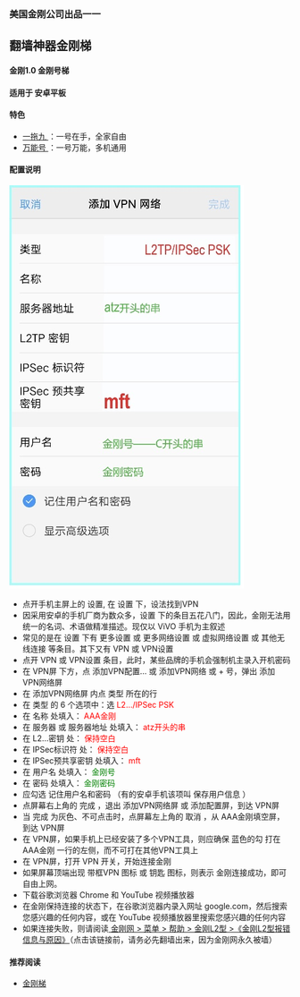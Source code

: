 ### 美国金刚公司出品一一
## 翻墙神器金刚梯
#### 金刚1.0 金刚号梯
#### 适用于 安卓平板

#### 特色
  - [ 一拖九 ](https://a2zitpro.github.io/web/一拖九)：一号在手，全家自由
  - [ 万能号 ](https://a2zitpro.github.io/web/万能金刚号)：一号万能，多机通用
 
#### 配置说明
![image](B073B1E6-B647-48FA-8931-35923C5EA54F.jpeg)<br>
- 点开手机主屏上的 设置, 在 设置 下，设法找到VPN<br>
- 因采用安卓的手机厂商为数众多，设置 下的条目五花八门，因此，金刚无法用统一的名词、术语做精准描述。现仅以 ViVO 手机为主叙述<br>
- 常见的是在 设置 下有 更多设置 或 更多网络设置 或 虚拟网络设置 或 其他无线连接 等条目。其下又有 VPN 或 VPN设置<br>
- 点开 VPN 或 VPN设置 条目，此时，某些品牌的手机会强制机主录入开机密码<br>
- 在 VPN屏 下方，点 添加VPN配置… 或 添加VPN网络 或 + 号，弹出 添加VPN网络屏<br>
- 在 添加VPN网络屏 内点 类型 所在的行<br>
- 在 类型 的 6 个选项中：选<font color="Red"> L2…/IPSec PSK </font><br>
- 在 名称 处填入：<font color="Red"> AAA金刚 </font><br>
- 在 服务器 或 服务器地址  处填入：<font color="Red"> atz开头的串 </font><br>
- 在 L2…密钥 处：<font color="Red"> 保持空白 </font><br>
- 在 IPSec标识符 处：<font color="Red"> 保持空白 </font><br>
- 在 IPSec预共享密钥 处填入：<font color="Red"> mft </font><br>
- 在 用户名 处填入：<font color="Green"> 金刚号 </font><br>
- 在 密码 处填入：<font color="Green"> 金刚密码 </font><br>
- 应勾选 记住用户名和密码 （有的安卓手机该项叫 保存用户信息 ）<br>
- 点屏幕右上角的 完成 ，退出 添加VPN网络屏 或 添加配置屏，到达 VPN屏<br>
- 当 完成 为灰色、不可点击时，点屏幕左上角的 取消 ，从 AAA金刚填空屏，到达 VPN屏<br>
- 在 VPN屏，如果手机上已经安装了多个VPN工具，则应确保 蓝色的勾 打在AAA金刚 一行的左侧，而不可打在其他VPN工具上<br>
- 在 VPN屏，打开 VPN 开关，开始连接金刚<br>
- 如果屏幕顶端出现  带框VPN 图标 或 钥匙 图标，则表示 金刚连接成功，即可自由上网。<br>
- 下载谷歌浏览器 Chrome 和 YouTube 视频播放器<br>
- 在金刚保持连接的状态下，在谷歌浏览器内录入网址 google.com，然后搜索您感兴趣的任何内容，或在 YouTube 视频播放器里搜索您感兴趣的任何内容<br>
- 如果连接失败，则请阅读[ 金刚网 > 菜单 > 帮助 > 金刚L2型 >《金刚L2型报错信息与原因》](https://www.atozitpro.net/zh/%e9%87%91%e5%88%9al2%e5%9e%8b%e6%8a%a5%e9%94%99%e4%bf%a1%e6%81%af%e4%b8%8e%e5%8e%9f%e5%9b%a0/)（点击该链接前，请务必先翻墙出来，因为金刚网永久被墙）<br>


#### 推荐阅读
- [金刚梯](https://a2zitpro.github.io/web/dlb)
